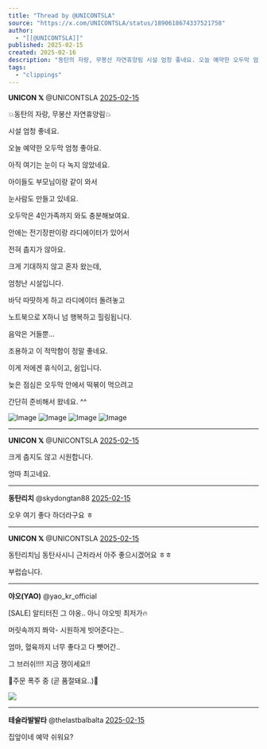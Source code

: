 ```yaml
---
title: "Thread by @UNICONTSLA"
source: "https://x.com/UNICONTSLA/status/1890618674337521758"
author:
  - "[[@UNICONTSLA]]"
published: 2025-02-15
created: 2025-02-16
description: "동탄의 자랑, 무봉산 자연휴양림 시설 엄청 좋네요. 오늘 예약한 오두막 엄청 좋아요. 아직 여기는 눈이 다 녹지 않았네요. 아이들도 부모님이랑 같이 와서 눈사람도 만들고 있네요. 오두막은 4인가족까지 와도 충분해보여요. 안에"
tags:
  - "clippings"
---
```

**UNICON 𝕏** @UNICONTSLA [2025-02-15](https://x.com/UNICONTSLA/status/1890618674337521758)

💥동탄의 자랑, 무봉산 자연휴양림💥

시설 엄청 좋네요.

오늘 예약한 오두막 엄청 좋아요.

아직 여기는 눈이 다 녹지 않았네요.

아이들도 부모님이랑 같이 와서

눈사람도 만들고 있네요.

오두막은 4인가족까지 와도 충분해보여요.

안에는 전기장판이랑 라디에이터가 있어서

전혀 춥지가 않아요.

크게 기대하지 않고 혼자 왔는데,

엄청난 시설입니다.

바닥 따땃하게 하고 라디에이터 돌려놓고

노트북으로 X하니 넘 행복하고 힐링됩니다.

음악은 거들뿐...

조용하고 이 적막함이 정말 좋네요.

이게 저에겐 휴식이고, 쉼입니다.

늦은 점심은 오두막 안에서 떡볶이 먹으려고

간단히 준비해서 왔네요. ^^

![Image](https://pbs.twimg.com/media/GjzTZXKacAAmEN2?format=jpg&name=large) ![Image](https://pbs.twimg.com/media/GjzTb3GacAALL98?format=png&name=large) ![Image](https://pbs.twimg.com/media/GjzTfZybAAAKuIJ?format=jpg&name=large) ![Image](https://pbs.twimg.com/media/GjzTixpa8AAD2J3?format=jpg&name=large)

---

**UNICON 𝕏** @UNICONTSLA [2025-02-15](https://x.com/UNICONTSLA/status/1890619228568354992)

크게 춥지도 않고 시원합니다.

엉따 최고네요.

---

**동탄리치** @skydongtan88 [2025-02-15](https://x.com/skydongtan88/status/1890619648191725654)

오우 여기 좋다 하더라구요 ㅎ

---

**UNICON 𝕏** @UNICONTSLA [2025-02-15](https://x.com/UNICONTSLA/status/1890622177143067031)

동탄리치님 동탄사시니 근처라서 아주 좋으시겠어요 ㅎㅎ

부럽습니다.

---

**야오(YAO)** @yao\_kr\_official

\[SALE\] 알티터진 그 야옹.. 아니 야오빗 최저가🔥

머릿속까지 쫘악- 시원하게 빗어준다는..

엄마, 혈육까지 너무 좋다고 다 뺏어간..

그 브러쉬!!!! 지금 쟁이세요!!

🚨주문 폭주 중 (곧 품절돼요..)🚨

![](https://pbs.twimg.com/media/Gju6iVtagAA2IaA?format=png&name=large)

---

**테슬라발발타** @thelastbalbalta [2025-02-15](https://x.com/thelastbalbalta/status/1890678521250353557)

집앞이네 예약 쉬워요?